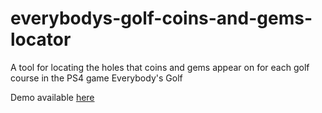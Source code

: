 # everybodys-golf-coins-and-gems-locator
A tool for locating the holes that coins and gems appear on for each golf course in the PS4 game Everybody's Golf

Demo available <a href="https://TheFabulousPika.github.io/everybodys-golf-coins-and-gems-locator/eg_coinz.html" target="_blank">here<a>

